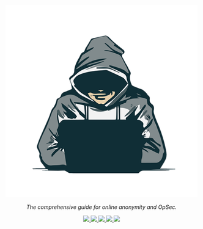 <div align="center">

<p align="center">
	<img src="/profile/images/profile.png" align=center/>
</p>

<p>
    <em>The comprehensive guide for online anonymity and OpSec.</em>
</p>

<p>
    <a href="https://mastodon.social/@Anon-Planet">
        <img src="https://img.shields.io/mastodon/follow/108168594170662445?style=social">
    </a>
    <a href="https://twitter.com/AnonyPla">
        <img src="https://img.shields.io/twitter/follow/AnonyPla">
    </a>
    <a href="https://matrix.to/#/#psa:anonymousplanet.net">
    	<img src="https://img.shields.io/matrix/psa%3Aanonymousplanet.net?style=flat-square&label=Space&logo=matrix">
    </a>
    <a href="https://github.com/Anon-Planet/thgtoa/issues">
        <img src="https://img.shields.io/github/issues/anon-planet/thgtoa?style=flat-square&logo=github&label=Issues&labelColor=%2377dd77">
    </a>
    <a href="https://github.com/Anon-Planet/thgtoa/pulls?q=is%3Apr+is%3Aopen">
        <img src="https://img.shields.io/github/issues-pr/anon-planet/thgtoa?style=flat-square&logo=github&label=PR&labelColor=%2377dd77&link=https%3A%2F%2Fgithub.com%2FAnon-Planet%2Fthgtoa%2Fpulls%3Fq%3Dis%253Apr%2Bis%253Aopen">
    </a>
</p>

</div>
